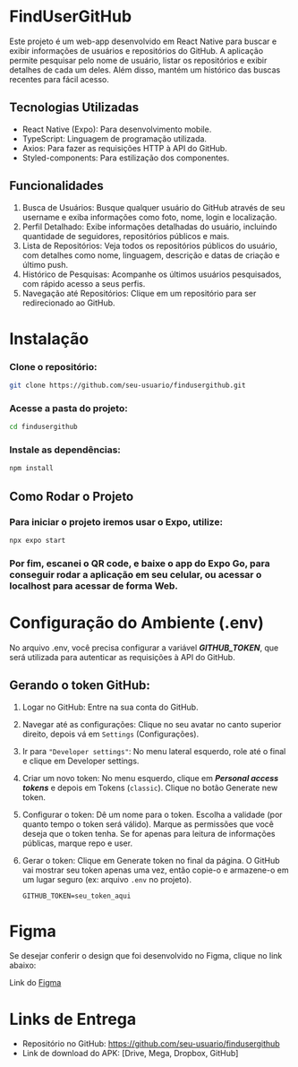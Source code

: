 # FindUserGitHub
 Este projeto é um web-app desenvolvido em React Native para buscar e exibir informações de usuários e repositórios do GitHub. A aplicação permite pesquisar pelo nome de usuário, listar os repositórios e exibir detalhes de cada um deles. Além disso, mantém um histórico das buscas recentes para fácil acesso.

## Tecnologias Utilizadas
- React Native (Expo): Para desenvolvimento mobile.
- TypeScript: Linguagem de programação utilizada.
- Axios: Para fazer as requisições HTTP à API do GitHub.
- Styled-components: Para estilização dos componentes.

## Funcionalidades
1. Busca de Usuários: Busque qualquer usuário do GitHub através de seu username e exiba informações como foto, nome, login e localização.
2. Perfil Detalhado: Exibe informações detalhadas do usuário, incluindo quantidade de seguidores, repositórios públicos e mais.
3. Lista de Repositórios: Veja todos os repositórios públicos do usuário, com detalhes como nome, linguagem, descrição e datas de criação e último push.
4. Histórico de Pesquisas: Acompanhe os últimos usuários pesquisados, com rápido acesso a seus perfis.
5. Navegação até Repositórios: Clique em um repositório para ser redirecionado ao GitHub.

# Instalação
### Clone o repositório:

```bash
git clone https://github.com/seu-usuario/findusergithub.git
```
### Acesse a pasta do projeto:

```bash
cd findusergithub
```

### Instale as dependências:

```bash
npm install
```

## Como Rodar o Projeto
### Para iniciar o projeto iremos usar o <strong>Expo</strong>, utilize:

```bash
npx expo start
```

### Por fim, <strong>escanei o QR code, e baixe o app do Expo Go, para conseguir rodar a aplicação em seu celular</strong>, ou acessar o localhost para acessar de forma Web.

# Configuração do Ambiente (.env)
No arquivo .env, você precisa configurar a variável ***GITHUB_TOKEN***, que será utilizada para autenticar as requisições à API do GitHub.

## Gerando o token GitHub:
1. Logar no GitHub: Entre na sua conta do GitHub.

2. Navegar até as configurações: Clique no seu avatar no canto superior direito, depois vá em `Settings` (Configurações).

3. Ir para `"Developer settings"`: No menu lateral esquerdo, role até o final e clique em Developer settings.

4. Criar um novo token:
    No menu esquerdo, clique em ***Personal access tokens*** e depois em Tokens (`classic`).
    Clique no botão Generate new token.

5. Configurar o token:
    Dê um nome para o token.
    Escolha a validade (por quanto tempo o token será válido).
    Marque as permissões que você deseja que o token tenha. Se for apenas para leitura de informações públicas, marque repo e user.

6. Gerar o token:
    Clique em Generate token no final da página.
    O GitHub vai mostrar seu token apenas uma vez, então copie-o e armazene-o em um lugar seguro (ex: arquivo `.env` no projeto).

    ```
    GITHUB_TOKEN=seu_token_aqui
    ```
# Figma
Se desejar conferir o design que foi desenvolvido no Figma, clique no link abaixo:

Link do [Figma](https://www.figma.com/design/jm1pAFrjBeGB7YF8CZM9Li/Untitled?node-id=1-47&node-type=FRAME&t=IuowpJgywc28eEfL-0)

# Links de Entrega
- Repositório no GitHub: https://github.com/seu-usuario/findusergithub
- Link de download do APK: [Drive, Mega, Dropbox, GitHub]